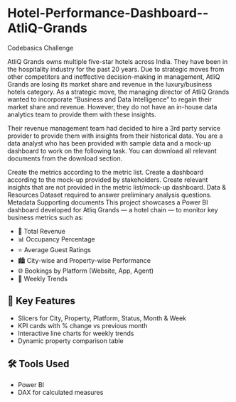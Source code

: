 # Hotel-Performance-Dashboard--AtliQ-Grands
Codebasics Challenge 

AtliQ Grands owns multiple five-star hotels across India. They have been in the hospitality industry for the past 20 years. Due to strategic moves from other competitors and ineffective decision-making in management, AtliQ Grands are losing its market share and revenue in the luxury/business hotels category. As a strategic move, the managing director of AtliQ Grands wanted to incorporate “Business and Data Intelligence” to regain their market share and revenue. However, they do not have an in-house data analytics team to provide them with these insights.

Their revenue management team had decided to hire a 3rd party service provider to provide them with insights from their historical data.
You are a data analyst who has been provided with sample data and a mock-up dashboard to work on the following task. You can download all relevant documents from the download section.

Create the metrics according to the metric list.
Create a dashboard according to the mock-up provided by stakeholders.
Create relevant insights that are not provided in the metric list/mock-up dashboard.
Data & Resources
Dataset required to answer preliminary analysis questions.
Metadata
Supporting documents
This project showcases a Power BI dashboard developed for Atliq Grands — a hotel chain — to monitor key business metrics such as:

- 🏨 Total Revenue
- 📊 Occupancy Percentage
- ⭐ Average Guest Ratings
- 🏙️ City-wise and Property-wise Performance
- 🌐 Bookings by Platform (Website, App, Agent)
- 📆 Weekly Trends


## 📌 Key Features
- Slicers for City, Property, Platform, Status, Month & Week
- KPI cards with % change vs previous month
- Interactive line charts for weekly trends
- Dynamic property comparison table

## 🛠 Tools Used
- Power BI
- DAX for calculated measures


